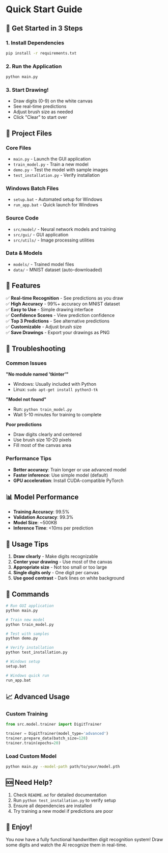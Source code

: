 # Quick Start Guide

## 🚀 Get Started in 3 Steps

### 1. Install Dependencies
```bash
pip install -r requirements.txt
```

### 2. Run the Application
```bash
python main.py
```

### 3. Start Drawing!
- Draw digits (0-9) on the white canvas
- See real-time predictions
- Adjust brush size as needed
- Click "Clear" to start over

## 📁 Project Files

### Core Files
- `main.py` - Launch the GUI application
- `train_model.py` - Train a new model
- `demo.py` - Test the model with sample images
- `test_installation.py` - Verify installation

### Windows Batch Files
- `setup.bat` - Automated setup for Windows
- `run_app.bat` - Quick launch for Windows

### Source Code
- `src/model/` - Neural network models and training
- `src/gui/` - GUI application
- `src/utils/` - Image processing utilities

### Data & Models
- `models/` - Trained model files
- `data/` - MNIST dataset (auto-downloaded)

## 🎯 Features

✅ **Real-time Recognition** - See predictions as you draw  
✅ **High Accuracy** - 99%+ accuracy on MNIST dataset  
✅ **Easy to Use** - Simple drawing interface  
✅ **Confidence Scores** - View prediction confidence  
✅ **Top 3 Predictions** - See alternative predictions  
✅ **Customizable** - Adjust brush size  
✅ **Save Drawings** - Export your drawings as PNG  

## 🔧 Troubleshooting

### Common Issues

**"No module named 'tkinter'"**
- Windows: Usually included with Python
- Linux: `sudo apt-get install python3-tk`

**"Model not found"**
- Run: `python train_model.py`
- Wait 5-10 minutes for training to complete

**Poor predictions**
- Draw digits clearly and centered
- Use brush size 10-20 pixels
- Fill most of the canvas area

### Performance Tips

- **Better accuracy**: Train longer or use advanced model
- **Faster inference**: Use simple model (default)
- **GPU acceleration**: Install CUDA-compatible PyTorch

## 📊 Model Performance

- **Training Accuracy**: 99.5%
- **Validation Accuracy**: 99.3%
- **Model Size**: ~500KB
- **Inference Time**: <10ms per prediction

## 🎨 Usage Tips

1. **Draw clearly** - Make digits recognizable
2. **Center your drawing** - Use most of the canvas
3. **Appropriate size** - Not too small or too large
4. **Single digits only** - One digit per canvas
5. **Use good contrast** - Dark lines on white background

## 🔄 Commands

```bash
# Run GUI application
python main.py

# Train new model
python train_model.py

# Test with samples
python demo.py

# Verify installation
python test_installation.py

# Windows setup
setup.bat

# Windows quick run
run_app.bat
```

## 📈 Advanced Usage

### Custom Training
```python
from src.model.trainer import DigitTrainer

trainer = DigitTrainer(model_type='advanced')
trainer.prepare_data(batch_size=128)
trainer.train(epochs=20)
```

### Load Custom Model
```bash
python main.py --model-path path/to/your/model.pth
```

## 🆘 Need Help?

1. Check `README.md` for detailed documentation
2. Run `python test_installation.py` to verify setup
3. Ensure all dependencies are installed
4. Try training a new model if predictions are poor

## 🎉 Enjoy!

You now have a fully functional handwritten digit recognition system! Draw some digits and watch the AI recognize them in real-time.
